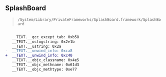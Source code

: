## SplashBoard

> `/System/Library/PrivateFrameworks/SplashBoard.framework/SplashBoard`

```diff

   __TEXT.__gcc_except_tab: 0xb58
   __TEXT.__oslogstring: 0x2e1b
   __TEXT.__ustring: 0x2a
-  __TEXT.__unwind_info: 0xca8
+  __TEXT.__unwind_info: 0xc40
   __TEXT.__objc_classname: 0x4e5
   __TEXT.__objc_methname: 0x61d3
   __TEXT.__objc_methtype: 0xe77

```
